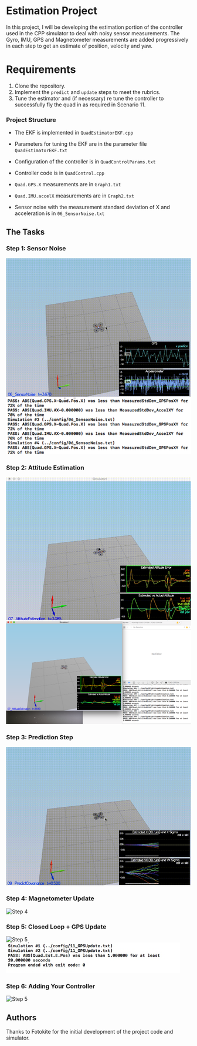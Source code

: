 # Estimation Project #

In this project, I will be developing the estimation portion of the controller used in the CPP simulator to deal with noisy sensor measurements. The Gyro, IMU, GPS and Magnetometer measurements are added progressively in each step to get an estimate of position, velocity and yaw.

# Requirements #
1. Clone the repository.
2. Implement the `predict` and `update` steps to meet the rubrics.
3. Tune the estimator and (if necessary) re tune the controller to successfully fly the quad in as required in Scenario 11.

### Project Structure ###

 - The EKF is implemented in `QuadEstimatorEKF.cpp`

 - Parameters for tuning the EKF are in the parameter file `QuadEstimatorEKF.txt`
 
 - Configuration of the controller is in `QuadControlParams.txt`
 
 - Controller code is in `QuadControl.cpp`
 
 - `Quad.GPS.X` measurements are in `Graph1.txt`
 - `Quad.IMU.accelX` measurements are in `Graph2.txt`
 
 - Sensor noise with the measurement standard deviation of X and acceleration is in `06_SensorNoise.txt`
 
## The Tasks ##

### Step 1: Sensor Noise ###

![Step 1](./images/6.gif)
![Step 1](./images/6.png)

### Step 2: Attitude Estimation ###

![Step 2](./images/7.gif)
![Step 2](./images/7.png)

### Step 3: Prediction Step ###

![Step 3](./images/8.gif)

### Step 4: Magnetometer Update ###

![Step 4](./images/10.gif)

### Step 5: Closed Loop + GPS Update ###

![Step 5](./images/final.gif)
![Step 5](./images/final.png)

### Step 6: Adding Your Controller ###

![Step 5](./images/final.gif)


## Authors ##

Thanks to Fotokite for the initial development of the project code and simulator.

